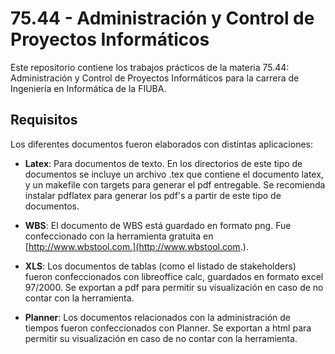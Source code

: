 # 75.44 - Administración y Control de Proyectos Informáticos

Este repositorio contiene los trabajos prácticos de la materia 75.44:
Administración y Control de Proyectos Informáticos para la carrera de
Ingeniería en Informática de la FIUBA.

## Requisitos

Los diferentes documentos fueron elaborados con distintas aplicaciones:

* **Latex**: Para documentos de texto. En los directorios de este tipo de
  documentos se incluye un archivo .tex que contiene el documento latex, y un
makefile con targets para generar el pdf entregable. Se recomienda instalar
pdflatex para generar los pdf's a partir de este tipo de documentos.

* **WBS**: El documento de WBS está guardado en formato png. Fue confeccionado
  con la herramienta gratuita en
[http://www.wbstool.com.](http://www.wbstool.com.).

* **XLS**: Los documentos de tablas (como el listado de stakeholders) fueron
  confeccionados con libreoffice calc, guardados en formato excel 97/2000. Se
exportan a pdf para permitir su visualización en caso de no contar con la
herramienta.

* **Planner**: Los documentos relacionados con la administración de tiempos
  fueron confeccionados con Planner. Se exportan a html para permitir su
visualización en caso de no contar con la herramienta.

